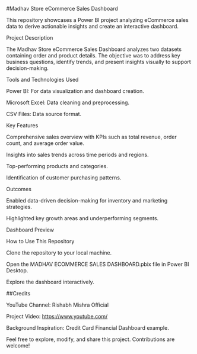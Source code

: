 #Madhav Store eCommerce Sales Dashboard

This repository showcases a Power BI project analyzing eCommerce sales data to derive actionable insights and create an interactive dashboard.

Project Description

The Madhav Store eCommerce Sales Dashboard analyzes two datasets containing order and product details. The objective was to address key business questions, identify trends, and present insights visually to support decision-making.

Tools and Technologies Used

Power BI: For data visualization and dashboard creation.

Microsoft Excel: Data cleaning and preprocessing.

CSV Files: Data source format.

Key Features

Comprehensive sales overview with KPIs such as total revenue, order count, and average order value.

Insights into sales trends across time periods and regions.

Top-performing products and categories.

Identification of customer purchasing patterns.

Outcomes

Enabled data-driven decision-making for inventory and marketing strategies.

Highlighted key growth areas and underperforming segments.

Dashboard Preview



How to Use This Repository

Clone the repository to your local machine.

Open the MADHAV ECOMMERCE SALES DASHBOARD.pbix file in Power BI Desktop.

Explore the dashboard interactively.

##Credits

YouTube Channel: Rishabh Mishra Official

Project Video: https://www.youtube.com/

Background Inspiration: Credit Card Financial Dashboard example.

Feel free to explore, modify, and share this project. Contributions are welcome!
